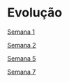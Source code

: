 # Evolução

[Semana 1](Evolucao/Semana%201.md)

[Semana 2](Evolucao/Semana%202.md)

[Semana 5](Evolucao/Semana%205.md)

[Semana 7](Evolucao/Semana%207.md)
